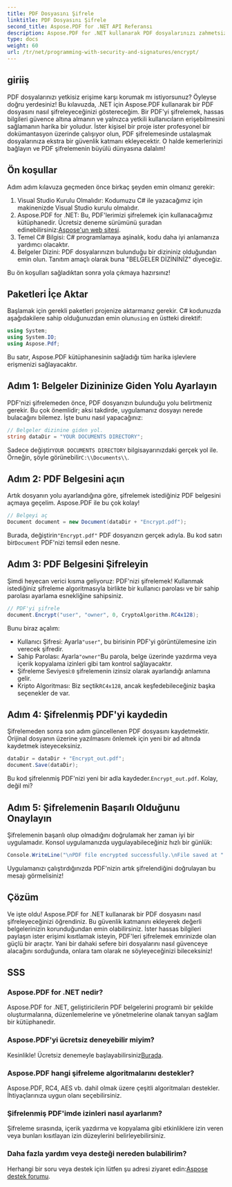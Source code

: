 ```yaml
---
title: PDF Dosyasını Şifrele
linktitle: PDF Dosyasını Şifrele
second_title: Aspose.PDF for .NET API Referansı
description: Aspose.PDF for .NET kullanarak PDF dosyalarınızı zahmetsizce nasıl şifreleyeceğinizi öğrenin. Kolay adım adım kılavuzumuzla hassas bilgileri güvence altına alın.
type: docs
weight: 60
url: /tr/net/programming-with-security-and-signatures/encrypt/
---
```

## giriiş

PDF dosyalarınızı yetkisiz erişime karşı korumak mı istiyorsunuz? Öyleyse doğru yerdesiniz! Bu kılavuzda, .NET için Aspose.PDF kullanarak bir PDF dosyasını nasıl şifreleyeceğinizi göstereceğim. Bir PDF'yi şifrelemek, hassas bilgileri güvence altına almanın ve yalnızca yetkili kullanıcıların erişebilmesini sağlamanın harika bir yoludur. İster kişisel bir proje ister profesyonel bir dokümantasyon üzerinde çalışıyor olun, PDF şifrelemesinde ustalaşmak dosyalarınıza ekstra bir güvenlik katmanı ekleyecektir. O halde kemerlerinizi bağlayın ve PDF şifrelemenin büyülü dünyasına dalalım!

## Ön koşullar

Adım adım kılavuza geçmeden önce birkaç şeyden emin olmanız gerekir:

1. Visual Studio Kurulu Olmalıdır: Kodumuzu C# ile yazacağımız için makinenizde Visual Studio kurulu olmalıdır.
2.  Aspose.PDF for .NET: Bu, PDF'lerimizi şifrelemek için kullanacağımız kütüphanedir. Ücretsiz deneme sürümünü şuradan edinebilirsiniz:[Aspose'un web sitesi](https://releases.aspose.com/).
3. Temel C# Bilgisi: C# programlamaya aşinalık, kodu daha iyi anlamanıza yardımcı olacaktır.
4. Belgeler Dizini: PDF dosyalarınızın bulunduğu bir dizininiz olduğundan emin olun. Tanıtım amaçlı olarak buna "BELGELER DİZİNİNİZ" diyeceğiz.

Bu ön koşulları sağladıktan sonra yola çıkmaya hazırsınız!

## Paketleri İçe Aktar

 Başlamak için gerekli paketleri projenize aktarmanız gerekir. C# kodunuzda aşağıdakilere sahip olduğunuzdan emin olun`using` en üstteki direktif:

```csharp
using System;
using System.IO;
using Aspose.Pdf;
```

Bu satır, Aspose.PDF kütüphanesinin sağladığı tüm harika işlevlere erişmenizi sağlayacaktır.

## Adım 1: Belgeler Dizininize Giden Yolu Ayarlayın

PDF'nizi şifrelemeden önce, PDF dosyanızın bulunduğu yolu belirtmeniz gerekir. Bu çok önemlidir; aksi takdirde, uygulamanız dosyayı nerede bulacağını bilemez. İşte bunu nasıl yapacağınız:

```csharp
// Belgeler dizinine giden yol.
string dataDir = "YOUR DOCUMENTS DIRECTORY";
```

 Sadece değiştir`YOUR DOCUMENTS DIRECTORY` bilgisayarınızdaki gerçek yol ile. Örneğin, şöyle görünebilir`C:\\Documents\\`.

## Adım 2: PDF Belgesini açın

Artık dosyanın yolu ayarlandığına göre, şifrelemek istediğiniz PDF belgesini açmaya geçelim. Aspose.PDF ile bu çok kolay!

```csharp
// Belgeyi aç
Document document = new Document(dataDir + "Encrypt.pdf");
```

 Burada, değiştirin`"Encrypt.pdf"` PDF dosyanızın gerçek adıyla. Bu kod satırı bir`Document` PDF'nizi temsil eden nesne.

## Adım 3: PDF Belgesini Şifreleyin

Şimdi heyecan verici kısma geliyoruz: PDF'nizi şifrelemek! Kullanmak istediğiniz şifreleme algoritmasıyla birlikte bir kullanıcı parolası ve bir sahip parolası ayarlama esnekliğine sahipsiniz.

```csharp
// PDF'yi şifrele
document.Encrypt("user", "owner", 0, CryptoAlgorithm.RC4x128);
```

Bunu biraz açalım:
-  Kullanıcı Şifresi: Ayarla`"user"`, bu birisinin PDF'yi görüntülemesine izin verecek şifredir.
-  Sahip Parolası: Ayarla`"owner"`Bu parola, belge üzerinde yazdırma veya içerik kopyalama izinleri gibi tam kontrol sağlayacaktır.
-  Şifreleme Seviyesi:`0` şifrelemenin izinsiz olarak ayarlandığı anlamına gelir.
-  Kripto Algoritması: Biz seçtik`RC4x128`, ancak keşfedebileceğiniz başka seçenekler de var.

## Adım 4: Şifrelenmiş PDF'yi kaydedin

Şifrelemeden sonra son adım güncellenen PDF dosyasını kaydetmektir. Orijinal dosyanın üzerine yazılmasını önlemek için yeni bir ad altında kaydetmek isteyeceksiniz.

```csharp
dataDir = dataDir + "Encrypt_out.pdf";
document.Save(dataDir);
```

 Bu kod şifrelenmiş PDF'nizi yeni bir adla kaydeder.`Encrypt_out.pdf`. Kolay, değil mi?

## Adım 5: Şifrelemenin Başarılı Olduğunu Onaylayın

Şifrelemenin başarılı olup olmadığını doğrulamak her zaman iyi bir uygulamadır. Konsol uygulamanızda uygulayabileceğiniz hızlı bir günlük:

```csharp
Console.WriteLine("\nPDF file encrypted successfully.\nFile saved at " + dataDir);
```

Uygulamanızı çalıştırdığınızda PDF'nizin artık şifrelendiğini doğrulayan bu mesajı görmelisiniz!

## Çözüm

Ve işte oldu! Aspose.PDF for .NET kullanarak bir PDF dosyasını nasıl şifreleyeceğinizi öğrendiniz. Bu güvenlik katmanını ekleyerek değerli belgelerinizin korunduğundan emin olabilirsiniz. İster hassas bilgileri paylaşın ister erişimi kısıtlamak isteyin, PDF'leri şifrelemek emrinizde olan güçlü bir araçtır. Yani bir dahaki sefere biri dosyalarını nasıl güvenceye alacağını sorduğunda, onlara tam olarak ne söyleyeceğinizi bileceksiniz!

## SSS

### Aspose.PDF for .NET nedir?
Aspose.PDF for .NET, geliştiricilerin PDF belgelerini programlı bir şekilde oluşturmalarına, düzenlemelerine ve yönetmelerine olanak tanıyan sağlam bir kütüphanedir.

### Aspose.PDF'yi ücretsiz deneyebilir miyim?
 Kesinlikle! Ücretsiz denemeyle başlayabilirsiniz[Burada](https://releases.aspose.com/).

### Aspose.PDF hangi şifreleme algoritmalarını destekler?
Aspose.PDF, RC4, AES vb. dahil olmak üzere çeşitli algoritmaları destekler. İhtiyaçlarınıza uygun olanı seçebilirsiniz.

### Şifrelenmiş PDF'imde izinleri nasıl ayarlarım?
Şifreleme sırasında, içerik yazdırma ve kopyalama gibi etkinliklere izin veren veya bunları kısıtlayan izin düzeylerini belirleyebilirsiniz.

### Daha fazla yardım veya desteği nereden bulabilirim?
 Herhangi bir soru veya destek için lütfen şu adresi ziyaret edin:[Aspose destek forumu](https://forum.aspose.com/c/pdf/10).